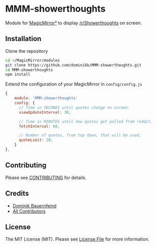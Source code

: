 # MMM-showerthoughts

Module for [MagicMirror²](https://magicmirror.builders/) to display [/r/Showerthoughts](https://old.reddit.com/r/Showerthoughts/) on screen.

## Installation

Clone the repository

```bash
cd ~/MagicMirror/modules
git clone https://github.com/dominikb/MMM-showerthoughts.git
cd MMM-showerthoughts
npm install
```

Extend the configuration of your MagicMirror in `config/config.js`

```js
{
    module: 'MMM-showerthoughts'
    config: {
      // Time in SECONDS until quotes change on screen.
      viewUpdateInterval: 30,

      // Time in MINUTES until new quotes get polled from reddit.
      fetchInterval: 60,

      // Number of quotes, from top down, that will be used.
      quoteLimit: 20,
    }
},
```

## Contributing

Please see [CONTRIBUTING](CONTRIBUTING.md) for details.

## Credits

- [Dominik Bauernfeind](https://github.com/dominikb)
- [All Contributors](../../contributors)

## License

The MIT License (MIT). Please see [License File](LICENSE.md) for more information.
